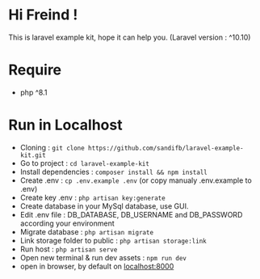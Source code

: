# Hi Freind !
This is laravel example kit, hope it can help you. (Laravel version : ^10.10)

# Require
- php ^8.1

# Run in Localhost
- Cloning  : `git clone https://github.com/sandifb/laravel-example-kit.git`
- Go to project  : `cd laravel-example-kit`
- Install dependencies : `composer install && npm install`
- Create .env   : `cp .env.example .env` (or copy manualy .env.example to .env)
- Create key .env   : `php artisan key:generate`
- Create database in your MySql database, use GUI.
- Edit .env file : DB_DATABASE, DB_USERNAME and DB_PASSWORD according your environment
- Migrate database   : `php artisan migrate`
- Link storage folder to public   : `php artisan storage:link`
- Run host : `php artisan serve`
- Open new terminal & run dev assets : `npm run dev`
- open in browser, by default on [localhost:8000](http://localhost:8000)